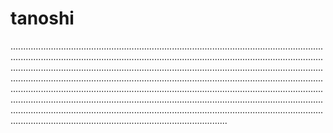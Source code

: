 # tanoshi

..........................................................................................................................................................................................................................................................................................................................................................................................................................................................................................................................................................................................................................................................................................................................................................................................................................................................................................................................................................................................